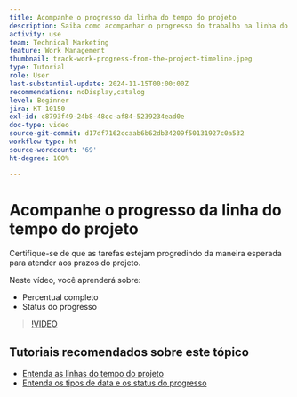 ```yaml
---
title: Acompanhe o progresso da linha do tempo do projeto
description: Saiba como acompanhar o progresso do trabalho na linha do tempo do projeto usando percentual concluído e status do progresso.
activity: use
team: Technical Marketing
feature: Work Management
thumbnail: track-work-progress-from-the-project-timeline.jpeg
type: Tutorial
role: User
last-substantial-update: 2024-11-15T00:00:00Z
recommendations: noDisplay,catalog
level: Beginner
jira: KT-10150
exl-id: c8793f49-24b8-48cc-af84-5239234ead0e
doc-type: video
source-git-commit: d17df7162ccaab6b62db34209f50131927c0a532
workflow-type: ht
source-wordcount: '69'
ht-degree: 100%

---
```


# Acompanhe o progresso da linha do tempo do projeto

Certifique-se de que as tarefas estejam progredindo da maneira esperada para atender aos prazos do projeto.

Neste vídeo, você aprenderá sobre:

* Percentual completo
* Status do progresso

>[!VIDEO](https://video.tv.adobe.com/v/3438208/?quality=12&learn=on&enablevpops)


## Tutoriais recomendados sobre este tópico

* [Entenda as linhas do tempo do projeto](/help/manage-work/project-timelines/understand-project-timelines.md)
* [Entenda os tipos de data e os status do progresso](/help/manage-work/project-timelines/understand-task-dates-and-progress-status.md)

